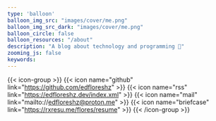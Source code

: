 ```yaml
---
type: 'balloon'
balloon_img_src: "images/cover/me.png"
balloon_img_src_dark: "images/cover/me.png"
balloon_circle: false
balloon_resources: "/about"
description: "A blog about technology and programming 🦀"
zooming_js: false
keywords:
---
```


{{< icon-group >}}
{{< icon name="github" link="https://github.com/edfloreshz" >}}
{{< icon name="rss" link="https://edfloreshz.dev/index.xml" >}}
{{< icon name="mail" link="mailto://edfloreshz@proton.me" >}}
{{< icon name="briefcase" link="https://rxresu.me/flores/resume" >}}
{{< /icon-group >}}
